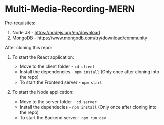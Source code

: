 # Multi-Media-Recording-MERN

Pre-requisites:
1. Node JS - https://nodejs.org/en/download
2. MongoDB - https://www.mongodb.com/try/download/community

After cloning this repo:
1. To start the React application:
   
    - Move to the client folder - `cd client`
    -  Install the dependencies - `npm install` (Only once after cloning into the repo)
    -  To start the Frontend server - `npm start`
   
2. To start the Node application:
   
   - Move to the server folder - `cd server`
   - Install the dependecies - `npm install` (Only once after cloning into the repo)
   - To start the Backend server - `npm run dev`


   
   
